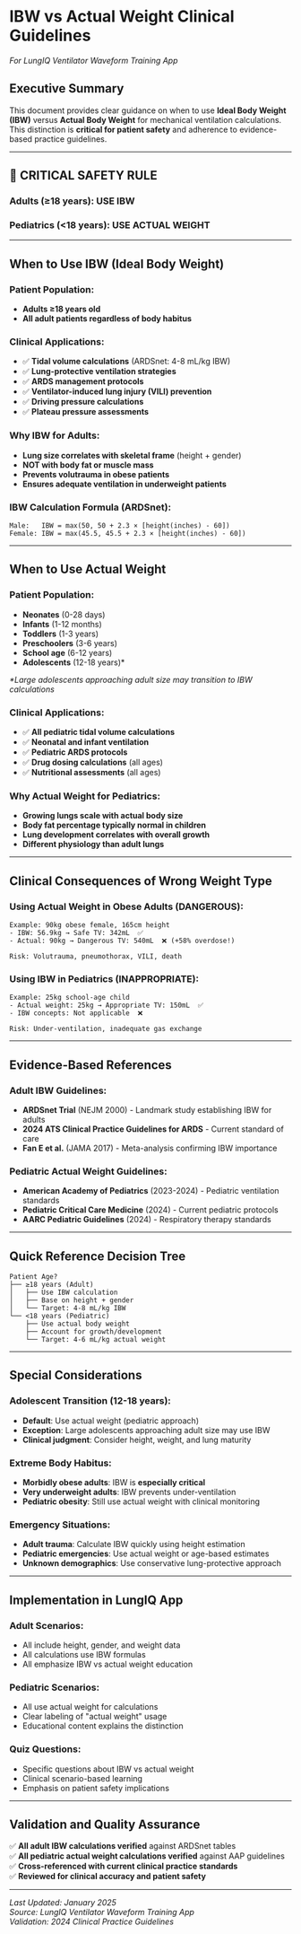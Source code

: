 # IBW vs Actual Weight Clinical Guidelines
*For LungIQ Ventilator Waveform Training App*

## Executive Summary

This document provides clear guidance on when to use **Ideal Body Weight (IBW)** versus **Actual Body Weight** for mechanical ventilation calculations. This distinction is **critical for patient safety** and adherence to evidence-based practice guidelines.

---

## 🚨 CRITICAL SAFETY RULE

### **Adults (≥18 years): USE IBW**
### **Pediatrics (<18 years): USE ACTUAL WEIGHT**

---

## When to Use IBW (Ideal Body Weight)

### **Patient Population:**
- **Adults ≥18 years old**
- **All adult patients regardless of body habitus**

### **Clinical Applications:**
- ✅ **Tidal volume calculations** (ARDSnet: 4-8 mL/kg IBW)
- ✅ **Lung-protective ventilation strategies**
- ✅ **ARDS management protocols**
- ✅ **Ventilator-induced lung injury (VILI) prevention**
- ✅ **Driving pressure calculations**
- ✅ **Plateau pressure assessments**

### **Why IBW for Adults:**
- **Lung size correlates with skeletal frame** (height + gender)
- **NOT with body fat or muscle mass**
- **Prevents volutrauma in obese patients**
- **Ensures adequate ventilation in underweight patients**

### **IBW Calculation Formula (ARDSnet):**
```
Male:   IBW = max(50, 50 + 2.3 × [height(inches) - 60])
Female: IBW = max(45.5, 45.5 + 2.3 × [height(inches) - 60])
```

---

## When to Use Actual Weight

### **Patient Population:**
- **Neonates** (0-28 days)
- **Infants** (1-12 months)  
- **Toddlers** (1-3 years)
- **Preschoolers** (3-6 years)
- **School age** (6-12 years)
- **Adolescents** (12-18 years)*

*\*Large adolescents approaching adult size may transition to IBW calculations*

### **Clinical Applications:**
- ✅ **All pediatric tidal volume calculations**
- ✅ **Neonatal and infant ventilation**
- ✅ **Pediatric ARDS protocols**
- ✅ **Drug dosing calculations** (all ages)
- ✅ **Nutritional assessments** (all ages)

### **Why Actual Weight for Pediatrics:**
- **Growing lungs scale with actual body size**
- **Body fat percentage typically normal in children**
- **Lung development correlates with overall growth**
- **Different physiology than adult lungs**

---

## Clinical Consequences of Wrong Weight Type

### **Using Actual Weight in Obese Adults (DANGEROUS):**
```
Example: 90kg obese female, 165cm height
- IBW: 56.9kg → Safe TV: 342mL  ✅
- Actual: 90kg → Dangerous TV: 540mL  ❌ (+58% overdose!)

Risk: Volutrauma, pneumothorax, VILI, death
```

### **Using IBW in Pediatrics (INAPPROPRIATE):**
```
Example: 25kg school-age child
- Actual weight: 25kg → Appropriate TV: 150mL  ✅
- IBW concepts: Not applicable  ❌

Risk: Under-ventilation, inadequate gas exchange
```

---

## Evidence-Based References

### **Adult IBW Guidelines:**
- **ARDSnet Trial** (NEJM 2000) - Landmark study establishing IBW for adults
- **2024 ATS Clinical Practice Guidelines for ARDS** - Current standard of care
- **Fan E et al.** (JAMA 2017) - Meta-analysis confirming IBW importance

### **Pediatric Actual Weight Guidelines:**
- **American Academy of Pediatrics** (2023-2024) - Pediatric ventilation standards
- **Pediatric Critical Care Medicine** (2024) - Current pediatric protocols
- **AARC Pediatric Guidelines** (2024) - Respiratory therapy standards

---

## Quick Reference Decision Tree

```
Patient Age?
├── ≥18 years (Adult)
│   ├── Use IBW calculation
│   ├── Base on height + gender
│   └── Target: 4-8 mL/kg IBW
└── <18 years (Pediatric)
    ├── Use actual body weight
    ├── Account for growth/development  
    └── Target: 4-6 mL/kg actual weight
```

---

## Special Considerations

### **Adolescent Transition (12-18 years):**
- **Default**: Use actual weight (pediatric approach)
- **Exception**: Large adolescents approaching adult size may use IBW
- **Clinical judgment**: Consider height, weight, and lung maturity

### **Extreme Body Habitus:**
- **Morbidly obese adults**: IBW is **especially critical**
- **Very underweight adults**: IBW prevents under-ventilation
- **Pediatric obesity**: Still use actual weight with clinical monitoring

### **Emergency Situations:**
- **Adult trauma**: Calculate IBW quickly using height estimation
- **Pediatric emergencies**: Use actual weight or age-based estimates
- **Unknown demographics**: Use conservative lung-protective approach

---

## Implementation in LungIQ App

### **Adult Scenarios:**
- All include height, gender, and weight data
- All calculations use IBW formulas
- All emphasize IBW vs actual weight education

### **Pediatric Scenarios:**
- All use actual weight for calculations
- Clear labeling of "actual weight" usage
- Educational content explains the distinction

### **Quiz Questions:**
- Specific questions about IBW vs actual weight
- Clinical scenario-based learning
- Emphasis on patient safety implications

---

## Validation and Quality Assurance

✅ **All adult IBW calculations verified** against ARDSnet tables  
✅ **All pediatric actual weight calculations verified** against AAP guidelines  
✅ **Cross-referenced with current clinical practice standards**  
✅ **Reviewed for clinical accuracy and patient safety**  

---

*Last Updated: January 2025*  
*Source: LungIQ Ventilator Waveform Training App*  
*Validation: 2024 Clinical Practice Guidelines*